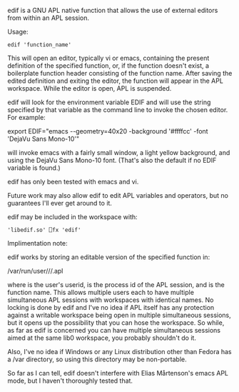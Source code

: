 edif is a GNU APL native function that allows the use of external editors
from within an APL session.

Usage:

	edif 'function_name'

This will open an editor, typically vi or emacs, containing the present
definition of the specified function, or, if the function doesn't exist,
a boilerplate function header consisting of the function name.  After saving
the edited definition and exiting the editor, the function will appear in
the APL workspace.  While the editor is open, APL is suspended.

edif will look for the environment variable EDIF and will use the string
specified by that variable as the command line to invoke the chosen editor.
For example:

   export EDIF="emacs --geometry=40x20  -background '#ffffcc' -font 'DejaVu Sans Mono-10'"

will invoke emacs with a fairly small window, a light yellow background, and
using the DejaVu Sans Mono-10 font.  (That's also the default if no EDIF
variable is found.)

edif has only been tested with emacs and vi.


Future work may also allow edif to edit APL variables and operators, but no
guarantees I'll ever get around to it.

edif may be included in the workspace with:

	'libedif.so' ⎕fx 'edif'



Implimentation note:

edif works by storing an editable version of the specified function in:

/var/run/user/<uid>/<pid>/<name>.apl  

where <uid> is the user's userid, <pid> is the process id of the APL 
session, and <name> is the function name.  This allows multiple users 
each to have multiple simultaneous APL sessions with workspaces with 
identical names.  No locking is done by edif and I've no idea if APL 
itself has any protection against a writable workspace being open in 
multiple simultaneous sessions, but it opens up the possibility that 
you can hose the workspace.  So while, as far as edif is concerned 
you can have multiple simultaneous sessions aimed at the same lib0 
workspace, you probably shouldn't do it.

Also, I've no idea if Windows or any Linux distribution other than 
Fedora has a /var directory, so using this directory may be non-portable.

So far as I can tell, edif doesn't interfere with Elias Mårtenson's 
emacs APL mode, but I haven't thoroughly tested that.

